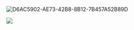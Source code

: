 ![D6AC5902-AE73-42B8-8B12-7B457A52B89D](https://github.com/vampaku/vampaku/assets/139192960/b9e9538c-5715-4067-844e-dc869f0cc89b)


![](https://komarev.com/ghpvc/?username=vampaku&label=VIEWERS&color=red&style=for-the-badge&base=400)
ㅤ 
